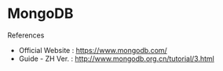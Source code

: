 # MongoDB

References

- Official Website : https://www.mongodb.com/
- Guide - ZH Ver. : http://www.mongodb.org.cn/tutorial/3.html
